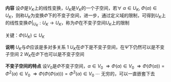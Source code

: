 **内容**
设$\Phi$是$V_K$上的线性变换，$U_K$是$V_K$的一个子空间，若$\forall\ \alpha\in U_K,\ \Phi(\alpha)\in U_K$，则称$U_K$为变换$\Phi$下的不变子空间，进一步，通过定义域的限制，可得到$U_K$上的线性变换$\Phi|_{U_K}:U_K\to U_K$，称为$\Phi$在不变子空间$U_K$上的限制

关键：$\Phi(U_K)\subseteq U_K$

**说明**
$U_K$与$\Phi$应该是多对多关系
1 $U_K$在$\Phi$下是不变子空间，在$\Psi$下仍然可以是不变子空间
2 $W_K$在$\Phi$下也可以是不变子空间

**不变子空间的特点**
设$V_0$是$\Phi$不变子空间，$\alpha\in V_0$
$\Rightarrow\Phi(\alpha)\in V_0$
$\Rightarrow\Phi(\Phi(\alpha))=\Phi^2(\alpha)\in V_0$
$\Rightarrow\Phi(\Phi(\Phi(\alpha)))=\Phi^3(\alpha)\in V_0$
$\cdots$
无穷的，可以一直嵌套下去
